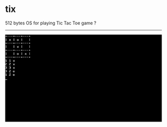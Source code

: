 # tix
<p>512 bytes OS for playing Tic Tac Toe game ?</p>
<hr>
<img src="https://raw.githubusercontent.com/febnug/tix/main/tix-screenshoot.png"/>

